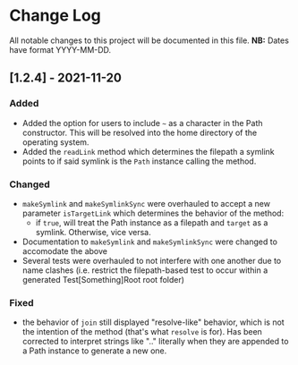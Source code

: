 # Change Log
All notable changes to this project will be documented in this file.
**NB:** Dates have format YYYY-MM-DD.
 
## [1.2.4] - 2021-11-20
 
### Added

- Added the option for users to include `~` as a character in the Path constructor. This will be resolved into the home directory of the operating system.
- Added the `readLink` method which determines the filepath a symlink points to if said symlink is the `Path` instance calling the method. 

### Changed
  
- `makeSymlink` and `makeSymlinkSync` were overhauled to accept a new parameter `isTargetLink` which determines the behavior of the method:
    - if `true`, will treat the Path instance as a filepath and `target` as a symlink. Otherwise, vice versa.
- Documentation to `makeSymlink` and `makeSymlinkSync` were changed to accomodate the above
- Several tests were overhauled to not interfere with one another due to name clashes (i.e. restrict the filepath-based test to occur within a generated Test[Something]Root root folder) 
 
### Fixed
 
- the behavior of `join` still displayed "resolve-like" behavior, which is not the intention of the method (that's what `resolve` is for). Has been corrected to interpret strings like ".." literally when they are appended to a Path instance to generate a new one.
 
